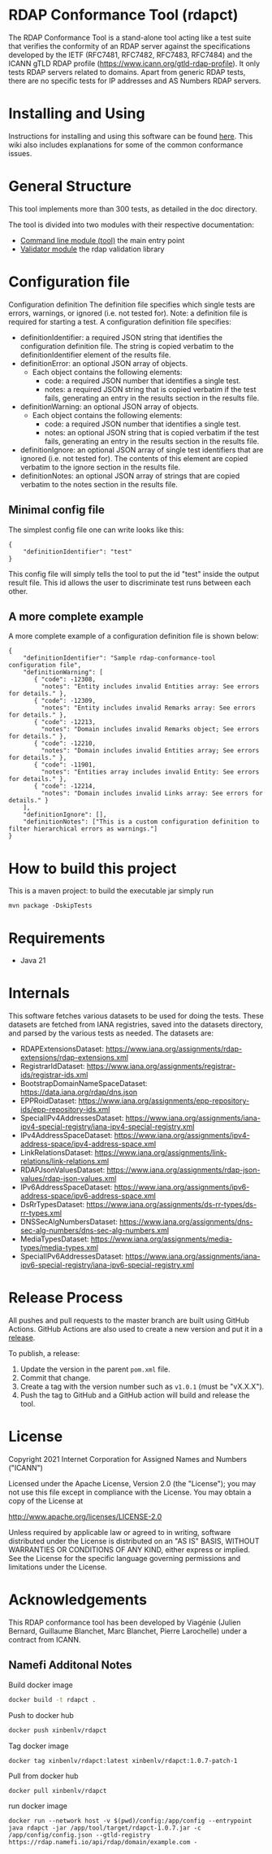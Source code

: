 # RDAP Conformance Tool (rdapct)

The RDAP Conformance Tool is a stand-alone tool acting like a test suite that verifies the conformity of an RDAP server against 
the specifications developed by the IETF (RFC7481, RFC7482, RFC7483, RFC7484) and the ICANN gTLD RDAP
profile (https://www.icann.org/gtld-rdap-profile). It only tests RDAP servers related to domains. 
Apart from generic RDAP tests, there are no specific tests for IP addresses and AS Numbers RDAP servers.

# Installing and Using

Instructions for installing and using this software can be found [here](https://github.com/icann/rdap-conformance-tool/wiki).
This wiki also includes explanations for some of the common conformance issues.

# General Structure

This tool implements more than 300 tests, as detailed in the doc directory.

The tool is divided into two modules with their respective documentation:

- [Command line module (tool)](./tool/README.md) the main entry point
- [Validator module](./validator/README.md) the rdap validation library

# Configuration file

Configuration definition
The definition file specifies which single tests are errors, warnings, or ignored (i.e. not tested for).
Note: a definition file is required for starting a test.
A configuration definition file specifies:

- definitionIdentifier: a required JSON string that identifies the configuration definition file.
  The string is copied verbatim to the definitionIdentifier element of the results file.
- definitionError: an optional JSON array of objects.
    - Each object contains the following elements:
        - code: a required JSON number that identifies a single test.
        - notes: a required JSON string that is copied verbatim if the test fails, generating an
          entry in the results section in the results file.
- definitionWarning: an optional JSON array of objects.
    - Each object contains the following elements:
        - code: a required JSON number that identifies a single test.
        - notes: an optional JSON string that is copied verbatim if the test fails, generating an
          entry in the results section in the results file.
- definitionIgnore: an optional JSON array of single test identifiers that are ignored (i.e. not
  tested for). The contents of this element are copied verbatim to the ignore section in the results
  file.
- definitionNotes: an optional JSON array of strings that are copied verbatim to the notes section
  in the results file.

## Minimal config file

The simplest config file one can write looks like this:

```
{
    "definitionIdentifier": "test"
}
```

This config file will simply tells the tool to put the id "test" inside the output result file. This
id allows the user to discriminate test runs between each other.

## A more complete example

A more complete example of a configuration definition file is shown below:

```
{
    "definitionIdentifier": "Sample rdap-conformance-tool configuration file",
    "definitionWarning": [
       { "code": -12308,
         "notes": "Entity includes invalid Entities array: See errors for details." },
       { "code": -12309,
         "notes": "Entity includes invalid Remarks array: See errors for details." },
       { "code": -12213,
         "notes": "Domain includes invalid Remarks object; See errors for details." },
       { "code": -12210,
         "notes": "Domain includes invalid Entities array; See errors for details." },
       { "code": -11901,
         "notes": "Entities array includes invalid Entity: See errors for details." },
       { "code": -12214,
         "notes": "Domain includes invalid Links array: See errors for details." }
    ],
    "definitionIgnore": [],
    "definitionNotes": ["This is a custom configuration definition to filter hierarchical errors as warnings."]
}
```

# How to build this project

This is a maven project: to build the executable jar simply run

    mvn package -DskipTests

# Requirements

- Java 21

# Internals

This software fetches various datasets to be used for doing the tests. These datasets are fetched from IANA registries,
saved into the datasets directory, and parsed by the various tests as needed.
The datasets are:
- RDAPExtensionsDataset: https://www.iana.org/assignments/rdap-extensions/rdap-extensions.xml
- RegistrarIdDataset: https://www.iana.org/assignments/registrar-ids/registrar-ids.xml
- BootstrapDomainNameSpaceDataset: https://data.iana.org/rdap/dns.json
- EPPRoidDataset: https://www.iana.org/assignments/epp-repository-ids/epp-repository-ids.xml
- SpecialIPv4AddressesDataset: https://www.iana.org/assignments/iana-ipv4-special-registry/iana-ipv4-special-registry.xml
- IPv4AddressSpaceDataset: https://www.iana.org/assignments/ipv4-address-space/ipv4-address-space.xml
- LinkRelationsDataset: https://www.iana.org/assignments/link-relations/link-relations.xml
- RDAPJsonValuesDataset: https://www.iana.org/assignments/rdap-json-values/rdap-json-values.xml
- IPv6AddressSpaceDataset: https://www.iana.org/assignments/ipv6-address-space/ipv6-address-space.xml
- DsRrTypesDataset: https://www.iana.org/assignments/ds-rr-types/ds-rr-types.xml
- DNSSecAlgNumbersDataset: https://www.iana.org/assignments/dns-sec-alg-numbers/dns-sec-alg-numbers.xml
- MediaTypesDataset: https://www.iana.org/assignments/media-types/media-types.xml
- SpecialIPv6AddressesDataset: https://www.iana.org/assignments/iana-ipv6-special-registry/iana-ipv6-special-registry.xml


# Release Process

All pushes and pull requests to the master branch are built using GitHub Actions. GitHub Actions are also used
to create a new version and put it in a [release](https://github.com/icann/rdap-conformance-tool/releases).

To publish, a release:
1. Update the version in the parent `pom.xml` file.
1. Commit that change.
1. Create a tag with the version number such as `v1.0.1` (must be "vX.X.X").
1. Push the tag to GitHub and a GitHub action will build and release the tool.

# License

 Copyright 2021 Internet Corporation for Assigned Names and Numbers ("ICANN")

 Licensed under the Apache License, Version 2.0 (the "License");
 you may not use this file except in compliance with the License.
 You may obtain a copy of the License at
 
 http://www.apache.org/licenses/LICENSE-2.0
 
 Unless required by applicable law or agreed to in writing, software
 distributed under the License is distributed on an "AS IS" BASIS,
 WITHOUT WARRANTIES OR CONDITIONS OF ANY KIND, either express or implied.
 See the License for the specific language governing permissions and
 limitations under the License.
 

# Acknowledgements

This RDAP conformance tool has been developed by Viagénie
(Julien Bernard, Guillaume Blanchet, Marc Blanchet, Pierre Larochelle) under a contract from ICANN.

## Namefi Additonal Notes

Build docker image

```sh
docker build -t rdapct .
```

Push to docker hub

```sh
docker push xinbenlv/rdapct
```

Tag docker image

```
docker tag xinbenlv/rdapct:latest xinbenlv/rdapct:1.0.7-patch-1
```

Pull from docker hub
```
docker pull xinbenlv/rdapct
```

run docker image
```
docker run --network host -v $(pwd)/config:/app/config --entrypoint java rdapct -jar /app/tool/target/rdapct-1.0.7.jar -c /app/config/config.json --gtld-registry https://rdap.namefi.io/api/rdap/domain/example.com -
```